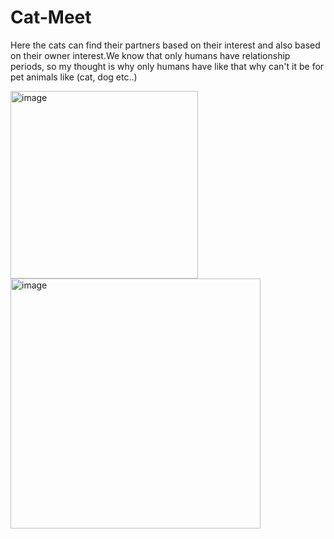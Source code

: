 # Cat-Meet
Here the cats can find their partners based on their interest and also based on their owner interest.We know that only humans have relationship periods, so my thought is why only humans have like that why can't it be for pet animals like (cat, dog etc..)

<img width="300" height="300" alt="image" src="https://github.com/user-attachments/assets/735ace54-e89c-42e0-b7da-f023919b6965" />

<img width="400" height="400" alt="image" src="https://github.com/user-attachments/assets/3ec73f3d-fc07-446a-9727-084afb694d55" />

